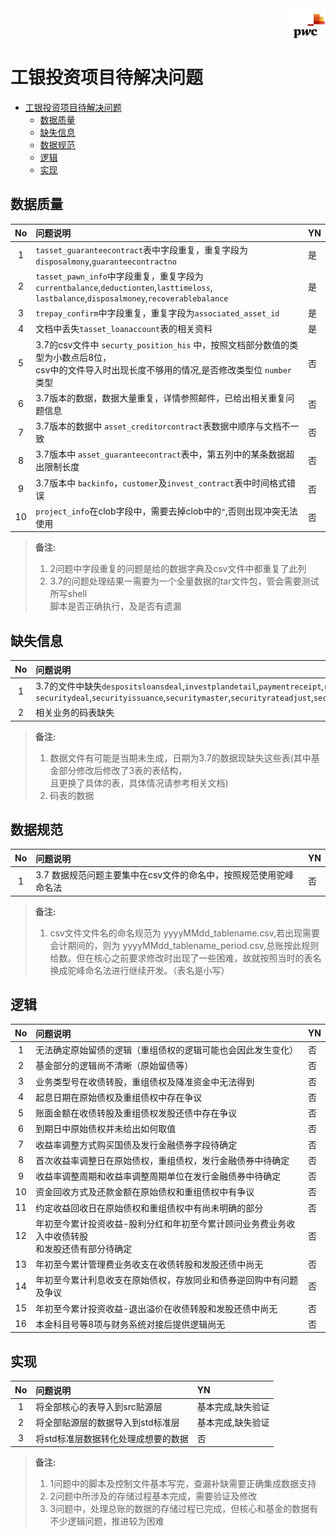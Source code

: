 <div style="height:50px">
    <img src="logo.jpg" alt="logo" align="right" style="height:50px">
</div>

# 工银投资项目待解决问题
- [工银投资项目待解决问题](#%E5%B7%A5%E9%93%B6%E6%8A%95%E8%B5%84%E9%A1%B9%E7%9B%AE%E5%BE%85%E8%A7%A3%E5%86%B3%E9%97%AE%E9%A2%98)
  - [数据质量](#%E6%95%B0%E6%8D%AE%E8%B4%A8%E9%87%8F)
  - [缺失信息](#%E7%BC%BA%E5%A4%B1%E4%BF%A1%E6%81%AF)
  - [数据规范](#%E6%95%B0%E6%8D%AE%E8%A7%84%E8%8C%83)
  - [逻辑](#%E9%80%BB%E8%BE%91)
  - [实现](#%E5%AE%9E%E7%8E%B0)

## 数据质量
No|问题说明|YN
:--:|:--|:--
1|`tasset_guaranteecontract`表中字段重复，重复字段为`disposalmony`,`guaranteecontractno`|是
2|`tasset_pawn_info`中字段重复，重复字段为`currentbalance`,`deductionten`,`lasttimeloss`,<br>`lastbalance`,`disposalmoney`,`recoverablebalance`|是
3|`trepay_confirm`中字段重复，重复字段为`associated_asset_id`|是
4|文档中丢失`tasset_loanaccount`表的相关资料|是
5|3.7的csv文件中 `securty_position_his` 中，按照文档部分数值的类型为小数点后8位，<br> csv中的文件导入时出现长度不够用的情况,是否修改类型位 `number` 类型|否
6|3.7版本的数据，数据大量重复，详情参照邮件，已给出相关重复问题信息|否
7|3.7版本的数据中 `asset_creditorcontract`表数据中顺序与文档不一致|否
8|3.7版本中 `asset_guaranteecontract`表中，第五列中的某条数据超出限制长度|否
9|3.7版本中 `backinfo`，`customer`及`invest_contract`表中时间格式错误|否
10|`project_info`在clob字段中，需要去掉clob中的`"`,否则出现冲突无法使用|否



> **备注:** <br>
> 1. 2问题中字段重复的问题是给的数据字典及csv文件中都重复了此列<br>
> 2. 3.7的问题处理结果一需要为一个全量数据的tar文件包，管会需要测试所写shell<br>脚本是否正确执行，及是否有遗漏

## 缺失信息
No|问题说明|YN
:--:|:--|:--
1|3.7的文件中缺失`despositsloansdeal`,`investplandetail`,`paymentreceipt`,`repodeal`, <br> `securitydeal`,`securityissuance`,`securitymaster`,`securityrateadjust`,`securityyield`|否
2|相关业务的码表缺失|是
> **备注:** <br>
> 1. 数据文件有可能是当期未生成，日期为3.7的数据现缺失这些表(其中基金部分修改后修改了3表的表结构，<br>且更换了具体的表，具体情况请参考相关文档)<br>
> 2. 码表的数据
## 数据规范
No|问题说明|YN
:--:|:--|:--
1|3.7 数据规范问题主要集中在csv文件的命名中，按照规范使用驼峰命名法|否
> **备注:** <br>
> 1. csv文件文件名的命名规范为 yyyyMMdd_tablename.csv,若出现需要会计期间的，则为 yyyyMMdd_tablename_period.csv,总账按此规则给数。但在核心之前要求修改时出现了一些困难，故就按照当时的表名换成驼峰命名法进行继续开发。（表名是小写）
 
## 逻辑
No|问题说明|YN
:--:|:--|:--
1|无法确定原始留债的逻辑（重组债权的逻辑可能也会因此发生变化）|否
2|基金部分的逻辑尚不清晰（原始留债等）|否
3|业务类型号在收债转股，重组债权及降准资金中无法得到|否
4|起息日期在原始债权及重组债权中存在争议|否
5|账面金额在收债转股及重组债权发股还债中存在争议|否
6|到期日中原始债权并未给出如何取值|否
7|收益率调整方式购买国债及发行金融债券字段待确定|否
8|首次收益率调整日在原始债权，重组债权，发行金融债券中待确定|否
9|收益率调整周期和收益率调整周期单位在发行金融债券中待确定|否
10|资金回收方式及还款金额在原始债权和重组债权中有争议|否
11|约定收益回收日在原始债权和重组债权中有尚未明确的部分|否
12|年初至今累计投资收益-股利分红和年初至今累计顾问业务费业务收入中收债转股<br>和发股还债有部分待确定|否
13|年初至今累计管理费业务收支在收债转股和发股还债中尚无|否
14|年初至今累计利息收支在原始债权，存放同业和债券逆回购中有问题及争议|否
15|年初至今累计投资收益-退出溢价在收债转股和发股还债中尚无|否
16|本金科目号等8项与财务系统对接后提供逻辑尚无|否
## 实现
No|问题说明|YN
:--:|:--|:--
1|将全部核心的表导入到src贴源层|基本完成,缺失验证
2|将全部贴源层的数据导入到std标准层|基本完成,缺失验证
3|将std标准层数据转化处理成想要的数据|否
> **备注:** <br>
> 1. 1问题中的脚本及控制文件基本写完，查漏补缺需要正确集成数据支持<br>
> 2. 2问题中所涉及的存储过程基本完成，需要验证及修改<br>
> 3. 3问题中，处理总账的数据的存储过程已完成，但核心和基金的数据有不少逻辑问题，推进较为困难





